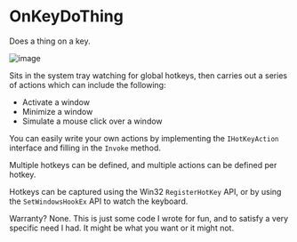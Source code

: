 # OnKeyDoThing

Does a thing on a key.

![image](https://user-images.githubusercontent.com/739972/161840270-7016740e-1587-4377-b458-df71c239e757.png)

Sits in the system tray watching for global hotkeys, then carries out a series of actions which can include the following:
 - Activate a window
 - Minimize a window
 - Simulate a mouse click over a window

You can easily write your own actions by implementing the `IHotKeyAction` interface and filling in the `Invoke` method.

Multiple hotkeys can be defined, and multiple actions can be defined per hotkey.

Hotkeys can be captured using the Win32 `RegisterHotKey` API, or by using the `SetWindowsHookEx` API to watch the keyboard.

Warranty? None. This is just some code I wrote for fun, and to satisfy a very specific need I had. It might be what you want or it might not.
